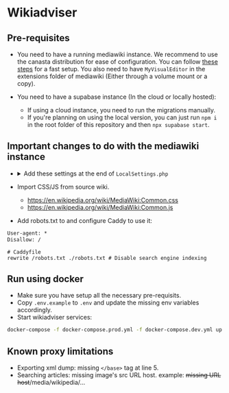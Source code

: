 # Wikiadviser

## Pre-requisites

- You need to have a running mediawiki instance. We recommend to use the canasta distribution for ease of configuration. You can follow [these steps](https://canasta.wiki/setup/#create-new-wiki) for a fast setup. You also need to have `MyVisualEditor` in the extensions folder of mediawiki (Either through a volume mount or a copy).

- You need to have a supabase instance (In the cloud or locally hosted):
  - If using a cloud instance, you need to run the migrations manually.
  * If you're planning on using the local version, you can just run `npm i` in the root folder of this repository and then `npx supabase start`.

## Important changes to do with the mediawiki instance

- <details>
    <summary>Add these settings at the end of <code>LocalSettings.php</code></summary>

  ```php
    $wgDefaultSkin = "vector-2022";

    wfLoadExtension( 'MyVisualEditor' );

    $wgDefaultRobotPolicy = 'noindex,nofollow'; // To avoid indexing the wiki by search engines.

    // Templates & Modules:
    // https://www.mediawiki.org/wiki/Manual:Importing_Wikipedia_infoboxes_tutorial
    // https://www.mediawiki.org/wiki/Help:Templates

    wfLoadExtension( 'ParserFunctions' );
    $wgPFEnableStringFunctions = true;

    wfLoadExtension( 'Scribunto' );
    $wgScribuntoDefaultEngine = 'luastandalone';

    wfLoadExtension( 'TemplateStyles' );
    wfLoadExtension( 'InputBox' );
    wfLoadExtension( 'TemplateData' );

    $wgUseInstantCommons = true;

    wfLoadExtension( 'Cite' );
    wfLoadExtension( 'PageForms' );
  ```

  </details>

- Import CSS/JS from source wiki.
  - https://en.wikipedia.org/wiki/MediaWiki:Common.css
  - https://en.wikipedia.org/wiki/MediaWiki:Common.js
- Add robots.txt to and configure Caddy to use it:

```txt
User-agent: *
Disallow: /
```

```caddy
# Caddyfile
rewrite /robots.txt ./robots.txt # Disable search engine indexing
```

## Run using docker

- Make sure you have setup all the necessary pre-requisits.
- Copy `.env.example` to `.env` and update the missing env variables accordingly.
- Start wikiadviser services:

```sh
docker-compose -f docker-compose.prod.yml -f docker-compose.dev.yml up --build --force-recreate -d
```

## Known proxy limitations

- Exporting xml dump: missing `</base>` tag at line 5.
- Searching articles: missing image's src URL host. example: ~~missing URL host~~/media/wikipedia/...
